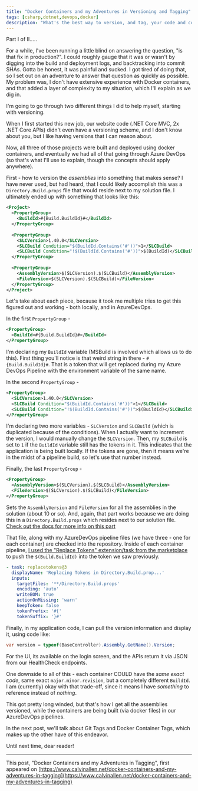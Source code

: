 ```yaml
---
title: "Docker Containers and my Adventures in Versioning and Tagging"
tags: [csharp,dotnet,devops,docker]
description: "What's the best way to version, and tag, your code and containers so you know which commits actually make it to production?"
---
```


Part I of II.....

For a while, I've been running a little blind on answering the question, "is that fix in production?".  I could roughly gauge that it was or wasn't by digging into the build and deployment logs, and backtracking into commit SHAs.  Gotta be honest, it was painful and sucked.  I got tired of doing that, so I set out on an adventure to answer that question as quickly as possible.  My problem was, I don't have extensive experience with Docker containers, and that added a layer of complexity to my situation, which I'll explain as we dig in.

I'm going to go through two different things I did to help myself, starting with versioning.

When I first started this new job, our website code (.NET Core MVC, 2x .NET Core APIs) didn't even have a versioning scheme, and I don't know about you, but I like having versions that I can reason about.

Now, all three of those projects were built and deployed using docker containers, and eventually we had all of that going through Azure DevOps (so that's what I'll use to explain, though the concepts should apply anywhere).

First - how to version the *assemblies* into something that makes sense?  I have never used, but had heard, that I could likely accomplish this was a `Directory.Build.props` file that would reside next to my solution file.  I ultimately ended up with something that looks like this:

```xml
<Project>
  <PropertyGroup>
    <BuildId>#{Build.BuildId}#</BuildId>
  </PropertyGroup>
  
  <PropertyGroup>
    <SLCVersion>1.40.0</SLCVersion>
    <SLCBuild Condition="$(BuildId.Contains('#'))">1</SLCBuild>
    <SLCBuild Condition="!$(BuildId.Contains('#'))">$(BuildId)</SLCBuild>
  </PropertyGroup>
  
  <PropertyGroup>
    <AssemblyVersion>$(SLCVersion).$(SLCBuild)</AssemblyVersion>
    <FileVersion>$(SLCVersion).$(SLCBuild)</FileVersion>
  </PropertyGroup>
</Project>
```

Let's take about each piece, because it took me multiple tries to get this figured out and working - both locally, and in AzureDevOps.

In the first `PropertyGroup` - 

```xml
<PropertyGroup>
  <BuildId>#{Build.BuildId}#</BuildId>
</PropertyGroup>
```

I'm declaring my `BuildId` variable (MSBuild is involved which allows us to do this).  First thing you'll notice is that weird string in there - `#{Build.BuildId}#`.  That is a token that will get replaced during my Azure DevOps Pipeline with the environment variable of the same name.

In the second `PropertyGroup` -

```xml
<PropertyGroup>
  <SLCVersion>1.40.0</SLCVersion>
  <SLCBuild Condition="$(BuildId.Contains('#'))">1</SLCBuild>
  <SLCBuild Condition="!$(BuildId.Contains('#'))">$(BuildId)</SLCBuild>
</PropertyGroup>
```
I'm declaring two more variables - `SLCVersion` and `SLCBuild` (which is duplicated because of the conditions).  When I actually want to increment the version, I would manually change the `SLCVersion`.  Then, my `SLCBuild` is set to `1` if the `BuildId` variable still has the tokens in it.  This indicates that the application is being built locally.  If the tokens are gone, then it means we're in the midst of a pipeline build, so let's use that number instead.

Finally, the last `PropertyGroup` -

```xml
<PropertyGroup>
  <AssemblyVersion>$(SLCVersion).$(SLCBuild)</AssemblyVersion>
  <FileVersion>$(SLCVersion).$(SLCBuild)</FileVersion>
</PropertyGroup>
```

Sets the `AssemblyVersion` and `FileVersion` for all the assemblies in the solution (about 10 or so).  And, again, that part works because we are doing this in a `Directory.Build.props` which resides next to our solution file. [Check out the docs for more info on this part](https://docs.microsoft.com/en-us/visualstudio/msbuild/customize-your-build?view=vs-2019)

That file, along with my AzureDevOps pipeline files (we have three - one for each container) are checked into the repository.  Inside of each container pipeline, [I used the "Replace Tokens" extension/task from the marketplace](https://marketplace.visualstudio.com/items?itemName=qetza.replacetokens&targetId=bfa7a2f0-85f0-4eb9-8268-cfab30419ce8&utm_source=vstsproduct&utm_medium=ExtHubManageList) to push the `$(Build.BuildId)` into the token we saw previously.

```yaml
- task: replacetokens@3
  displayName: 'Replacing Tokens in Directory.Build.prop...'
  inputs:
    targetFiles: '**/Directory.Build.props'
    encoding: 'auto'
    writeBOM: true
    actionOnMissing: 'warn'
    keepToken: false
    tokenPrefix: '#{'
    tokenSuffix: '}#'
```

Finally, in my application code, I can pull the version information and display it, using code like:

```csharp
var version = typeof(BaseController).Assembly.GetName().Version;
```

For the UI, its available on the login screen, and the APIs return it via JSON from our HealthCheck endpoints.

One downside to all of this - each container COULD have the *same exact code*, same exact `major.minor.revision`, but a completely different `BuildId`.  I am (currently) okay with that trade-off, since it means I have *something* to reference instead of *nothing*.

This got pretty long winded, but that's how I get all the assemblies versioned, while the containers are being built (via docker files) in our AzureDevOps pipelines.

In the next post, we'll talk about Git Tags and Docker Container Tags, which makes up the other have of this endeavor.

Until next time, dear reader!

---

This post, "Docker Containers and my Adventures in Tagging", first appeared on [https://www.calvinallen.net/docker-containers-and-my-adventures-in-tagging](https://www.calvinallen.net/docker-containers-and-my-adventures-in-tagging)
